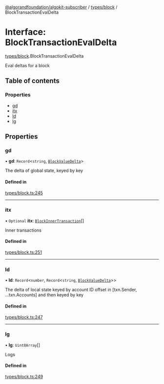 [@algorandfoundation/algokit-subscriber](../README.md) / [types/block](../modules/types_block.md) / BlockTransactionEvalDelta

# Interface: BlockTransactionEvalDelta

[types/block](../modules/types_block.md).BlockTransactionEvalDelta

Eval deltas for a block

## Table of contents

### Properties

- [gd](types_block.BlockTransactionEvalDelta.md#gd)
- [itx](types_block.BlockTransactionEvalDelta.md#itx)
- [ld](types_block.BlockTransactionEvalDelta.md#ld)
- [lg](types_block.BlockTransactionEvalDelta.md#lg)

## Properties

### gd

• **gd**: `Record`\<`string`, [`BlockValueDelta`](types_block.BlockValueDelta.md)\>

The delta of global state, keyed by key

#### Defined in

[types/block.ts:245](https://github.com/algorandfoundation/algokit-subscriber-ts/blob/main/src/types/block.ts#L245)

___

### itx

• `Optional` **itx**: [`BlockInnerTransaction`](../modules/types_block.md#blockinnertransaction)[]

Inner transactions

#### Defined in

[types/block.ts:251](https://github.com/algorandfoundation/algokit-subscriber-ts/blob/main/src/types/block.ts#L251)

___

### ld

• **ld**: `Record`\<`number`, `Record`\<`string`, [`BlockValueDelta`](types_block.BlockValueDelta.md)\>\>

The delta of local state keyed by account ID offset in [txn.Sender, ...txn.Accounts] and then keyed by key

#### Defined in

[types/block.ts:247](https://github.com/algorandfoundation/algokit-subscriber-ts/blob/main/src/types/block.ts#L247)

___

### lg

• **lg**: `Uint8Array`[]

Logs

#### Defined in

[types/block.ts:249](https://github.com/algorandfoundation/algokit-subscriber-ts/blob/main/src/types/block.ts#L249)
